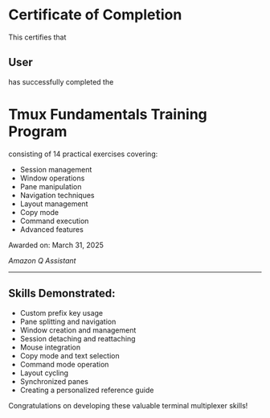 # Certificate of Completion

This certifies that

## **User**

has successfully completed the

# **Tmux Fundamentals Training Program**

consisting of 14 practical exercises covering:

- Session management
- Window operations
- Pane manipulation
- Navigation techniques
- Layout management
- Copy mode
- Command execution
- Advanced features

Awarded on: March 31, 2025

*Amazon Q Assistant*

---

## Skills Demonstrated:
- Custom prefix key usage
- Pane splitting and navigation
- Window creation and management
- Session detaching and reattaching
- Mouse integration
- Copy mode and text selection
- Command mode operation
- Layout cycling
- Synchronized panes
- Creating a personalized reference guide

Congratulations on developing these valuable terminal multiplexer skills!
